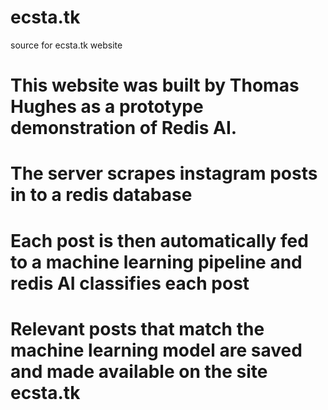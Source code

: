 # ecsta.tk
source for ecsta.tk website

# This website was built by Thomas Hughes as a prototype demonstration of Redis AI.
# The server scrapes instagram posts in to a redis database
# Each post is then automatically fed to a machine learning pipeline and redis AI classifies each post
# Relevant posts that match the machine learning model are saved and made available on the site ecsta.tk
